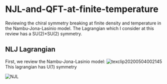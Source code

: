 # NJL-and-QFT-at-finite-temperature
Reviewing the chiral symmetry breaking at finite density and temperature in the Nambu-Jona-Lasinio model. The Lagrangian which I consider at this review has a SU(2)×SU(2) symmetry.

## NLJ Lagrangian
First, we review the Nambu-Jona-Lasinio model:
![texclip20200504002145](https://user-images.githubusercontent.com/54795218/80917971-4f6ac280-8d9d-11ea-9854-7ea9610a12c7.png)
This lagrangian has U(1) symmetry

![NJL](https://user-images.githubusercontent.com/54795218/80917760-167e1e00-8d9c-11ea-94c3-155ea3b19e56.png)
